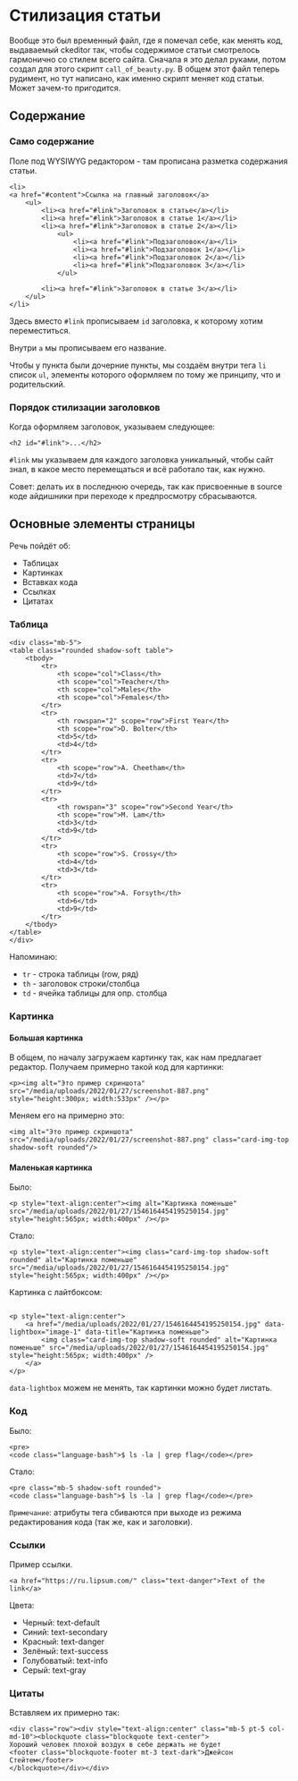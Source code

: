 # Стилизация статьи

Вообще это был временный файл, где я помечал себе, как менять код, выдаваемый сkeditor так, чтобы содержимое статьи смотрелось гармонично со стилем всего сайта. Сначала я это делал руками, потом создал для этого скрипт `call_of_beauty.py`. В общем этот файл теперь рудимент, но тут написано, как именно скрипт меняет код статьи. Может зачем-то пригодится.

## Содержание

### Само содержание

Поле под WYSIWYG редактором - там прописана разметка содержания статьи.

```
<li>
<a href="#content">Ссылка на главный заголовок</a>
    <ul>
		<li><a href="#link">Заголовок в статье</a></li>
		<li><a href="#link">Заголовок в статье 1</a></li>
		<li><a href="#link">Заголовок в статье 2</a></li>
			<ul>
				<li><a href="#link">Подзаголовок</a></li>
				<li><a href="#link">Подзаголовок 1</a></li>
				<li><a href="#link">Подзаголовок 2</a></li>
				<li><a href="#link">Подзаголовок 3</a></li>
			</ul>

		<li><a href="#link">Заголовок в статье 3</a></li>
    </ul>
</li>
```

Здесь вместо `#link` прописываем `id` заголовка, к которому хотим переместиться.

Внутри `a` мы прописываем его название.

Чтобы у пункта были дочерние пункты, мы создаём внутри тега `li` список `ul`, элементы которого оформляем по тому же принципу, что и родительский.

### Порядок стилизации заголовков

Когда оформляем заголовок, указываем следующее:

```
<h2 id="#link">...</h2>
```

`#link` мы указываем для каждого заголовка уникальный, чтобы сайт знал, в какое место перемещаться и всё работало так, как нужно.

Совет: делать их в последнюю очередь, так как присвоенные в source коде айдишники при переходе к предпросмотру сбрасываются.

## Основные элементы страницы

Речь пойдёт об:
- Таблицах
- Картинках
- Вставках кода
- Ссылках
- Цитатах


### Таблица
```
<div class="mb-5">
<table class="rounded shadow-soft table">
	<tbody>
		<tr>
			<th scope="col">Class</th>
			<th scope="col">Teacher</th>
			<th scope="col">Males</th>
			<th scope="col">Females</th>
		</tr>
		<tr>
			<th rowspan="2" scope="row">First Year</th>
			<th scope="row">D. Bolter</th>
			<td>5</td>
			<td>4</td>
		</tr>
		<tr>
			<th scope="row">A. Cheetham</th>
			<td>7</td>
			<td>9</td>
		</tr>
		<tr>
			<th rowspan="3" scope="row">Second Year</th>
			<th scope="row">M. Lam</th>
			<td>3</td>
			<td>9</td>
		</tr>
		<tr>
			<th scope="row">S. Crossy</th>
			<td>4</td>
			<td>3</td>
		</tr>
		<tr>
			<th scope="row">A. Forsyth</th>
			<td>6</td>
			<td>9</td>
		</tr>
	</tbody>
</table>
</div>
```

Напоминаю:
- `tr` - строка таблицы (row, ряд)
- `th` - заголовок строки/столбца
- `td` - ячейка таблицы для опр. столбца

### Картинка

#### Большая картинка

В общем, по началу загружаем картинку так, как нам предлагает редактор. Получаем примерно такой код для картинки:
```
<p><img alt="Это пример скриншота" src="/media/uploads/2022/01/27/screenshot-887.png" style="height:300px; width:533px" /></p>
```

Меняем его на примерно это:
```
<img alt="Это пример скриншота" src="/media/uploads/2022/01/27/screenshot-887.png" class="card-img-top shadow-soft rounded"/>
```

#### Маленькая картинка

Было:
```
<p style="text-align:center"><img alt="Картинка поменьше" src="/media/uploads/2022/01/27/1546164454195250154.jpg" style="height:565px; width:400px" /></p>
```

Стало:
```
<p style="text-align:center"><img class="card-img-top shadow-soft rounded" alt="Картинка поменьше" src="/media/uploads/2022/01/27/1546164454195250154.jpg" style="height:565px; width:400px" /></p>
```

Картинка с лайтбоксом:
```

<p style="text-align:center">
	<a href="/media/uploads/2022/01/27/1546164454195250154.jpg" data-lightbox="image-1" data-title="Картинка поменьше">
		<img class="card-img-top shadow-soft rounded" alt="Картинка поменьше" src="/media/uploads/2022/01/27/1546164454195250154.jpg" style="height:565px; width:400px" />
	</a>
</p>

```

`data-lightbox` можем не менять, так картинки можно будет листать.

### Код
Было:
```
<pre>
<code class="language-bash">$ ls -la | grep flag</code></pre>
```

Стало:
```
<pre class="mb-5 shadow-soft rounded">
<code class="language-bash">$ ls -la | grep flag</code></pre>
```

`Примечание`: атрибуты тега сбиваются при выходе из режима редактирования кода (так же, как и заголовки).

### Ссылки
Пример ссылки.
```
<a href="https://ru.lipsum.com/" class="text-danger">Text of the link</a>
```

Цвета:
- Черный: text-default
- Синий: text-secondary
- Красный: text-danger
- Зелёный: text-success
- Голубоватый: text-info
- Серый: text-gray

### Цитаты
Вставляем их примерно так:
```
<div class="row"><div style="text-align:center" class="mb-5 pt-5 col-md-10"><blockquote class="blockquote text-center">
Хороший человек плохой воздух в себе держать не будет
<footer class="blockquote-footer mt-3 text-dark">Джейсон Стейтем</footer>
</blockquote></div></div>
```
